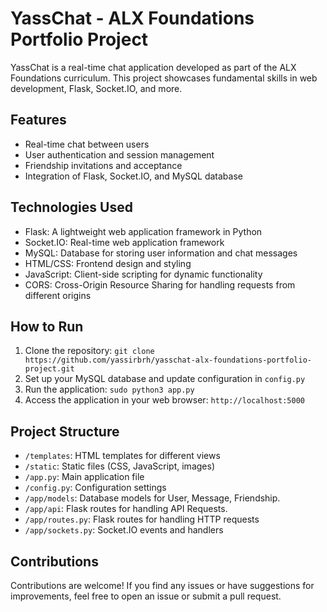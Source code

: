 # YassChat - ALX Foundations Portfolio Project

YassChat is a real-time chat application developed as part of the ALX Foundations curriculum. This project showcases fundamental skills in web development, Flask, Socket.IO, and more.

## Features

- Real-time chat between users
- User authentication and session management
- Friendship invitations and acceptance
- Integration of Flask, Socket.IO, and MySQL database

## Technologies Used

- Flask: A lightweight web application framework in Python
- Socket.IO: Real-time web application framework
- MySQL: Database for storing user information and chat messages
- HTML/CSS: Frontend design and styling
- JavaScript: Client-side scripting for dynamic functionality
- CORS: Cross-Origin Resource Sharing for handling requests from different origins

## How to Run

1. Clone the repository: `git clone https://github.com/yassirbrh/yasschat-alx-foundations-portfolio-project.git`
2. Set up your MySQL database and update configuration in `config.py`
3. Run the application: `sudo python3 app.py`
4. Access the application in your web browser: `http://localhost:5000`

## Project Structure

- `/templates`: HTML templates for different views
- `/static`: Static files (CSS, JavaScript, images)
- `/app.py`: Main application file
- `/config.py`: Configuration settings
- `/app/models`: Database models for User, Message, Friendship.
- `/app/api`: Flask routes for handling API Requests.
- `/app/routes.py`: Flask routes for handling HTTP requests
- `/app/sockets.py`: Socket.IO events and handlers

## Contributions

Contributions are welcome! If you find any issues or have suggestions for improvements, feel free to open an issue or submit a pull request.


